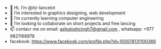 - 👋 Hi, I’m @itz-lancelot
- 👀 I’m interested in graphics designing, web development
- 🌱 I’m currently learning computer engineering
- 💞️ I’m looking to collaborate on short projects and free lancing
- 📫 contacr me on email: ashutoshcingh7@gmail.com   , whatsapp: +977 9821168978
- facebook: https://www.facebook.com/profile.php?id=100078131100366

<!---
itz-lancelot/itz-lancelot is a ✨ special ✨ repository because its `README.md` (this file) appears on your GitHub profile.
You can click the Preview link to take a look at your changes.
--->
